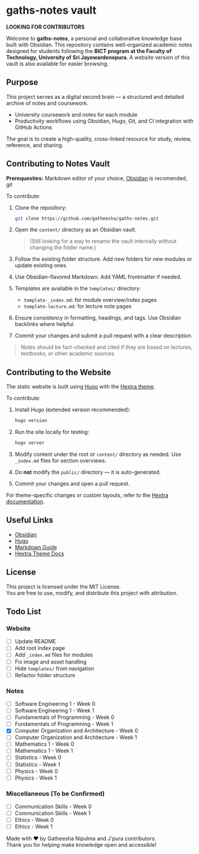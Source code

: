 # gaths-notes vault  

**LOOKING FOR CONTRIBUTORS**

Welcome to **gaths-notes**, a personal and collaborative knowledge base built with Obsidian. This repository contains well-organized academic notes designed for students following the **BICT program at the Faculty of Technology, University of Sri Jayewardenepura**. A website version of this vault is also available for easier browsing.

## Purpose

This project serves as a digital second brain — a structured and detailed archive of notes and coursework.

- University coursework and notes for each module
- Productivity workflows using Obsidian, Hugo, Git, and CI integration with GitHub Actions

The goal is to create a high-quality, cross-linked resource for study, review, reference, and sharing.

## Contributing to Notes Vault
**Prerequesties:** Markdown editor of your choice, [Obsidian](https://obsidian.md/) is recomended, git

To contribute:

1. Clone the repository:

   ```bash
   git clone https://github.com/gatheesha/gaths-notes.git
   ```

2. Open the `content/` directory as an Obsidian vault.

   > (Still looking for a way to rename the vault internally without changing the folder name.)

3. Follow the existing folder structure. Add new folders for new modules or update existing ones.

4. Use Obsidian-flavored Markdown. Add YAML frontmatter if needed.

5. Templates are available in the `templates/` directory:
   - `template-_index.md`: for module overview/index pages
   - `template-lecture.md`: for lecture note pages

6. Ensure consistency in formatting, headings, and tags. Use Obsidian backlinks where helpful.

7. Commit your changes and submit a pull request with a clear description.

> Notes should be fact-checked and cited if they are based on lectures, textbooks, or other academic sources.

## Contributing to the Website

The static website is built using [Hugo](https://gohugo.io/) with the [Hextra theme](https://imfing.github.io/hextra/).

To contribute:

1. Install Hugo (extended version recommended):

   ```bash
   hugo version
   ```

2. Run the site locally for testing:

   ```bash
   hugo server
   ```

3. Modify content under the root or `content/` directory as needed. Use `_index.md` files for section overviews.

4. Do **not** modify the `public/` directory — it is auto-generated.

5. Commit your changes and open a pull request.

For theme-specific changes or custom layouts, refer to the [Hextra documentation](https://imfing.github.io/hextra/docs/).

## Useful Links

- [Obsidian](https://obsidian.md/)
- [Hugo](https://gohugo.io/)
- [Markdown Guide](https://www.markdownguide.org/)
- [Hextra Theme Docs](https://imfing.github.io/hextra/docs/)

## License

This project is licensed under the MIT License.  
You are free to use, modify, and distribute this project with attribution.

## Todo List

### Website

- [ ] Update README
- [ ] Add root index page
- [ ] Add `_index.md` files for modules
- [ ] Fix image and asset handling
- [ ] Hide `templates/` from navigation
- [ ] Refactor folder structure

### Notes

- [ ] Software Engineering 1 - Week 0
- [ ] Software Engineering 1 - Week 1
- [ ] Fundamentals of Programming - Week 0
- [ ] Fundamentals of Programming - Week 1
- [x] Computer Organization and Architecture - Week 0
- [ ] Computer Organization and Architecture - Week 1
- [ ] Mathematics 1 - Week 0
- [ ] Mathematics 1 - Week 1
- [ ] Statistics - Week 0
- [ ] Statistics - Week 1
- [ ] Physics - Week 0
- [ ] Physics - Week 1

### Miscellaneous (To be Confirmed)

- [ ] Communication Skills - Week 0
- [ ] Communication Skills - Week 1
- [ ] Ethics - Week 0
- [ ] Ethics - Week 1

Made with ❤️ by Gatheesha Nipulma and J'pura contributors.  
Thank you for helping make knowledge open and accessible!

